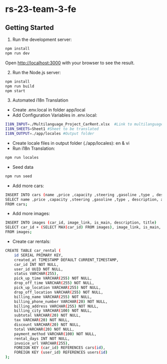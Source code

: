 # rs-23-team-3-fe

## Getting Started

1. Run the development server:

```bash
npm install
npm run dev
```

Open [http://localhost:3000](http://localhost:3000) with your browser to see the result.

2. Run the Node.js server:

```bash
npm install
npm run build
npm start
```

3. Automated i18n Translation

- Create .env.local in folder app/local
- Add Configuration Variables in .env.local:

```bash
I18N_INPUT=./Multilanguage_Project_CarRent.xlsx  #Link to multilanguage files
I18N_SHEETS=Sheet1 #Sheet to be translated
I18N_OUTPUT=./app/locales #Output folder
```

- Create locale files in output folder (./app/locales): en & vi
- Run i18n Translation:

```bash
npm run locales
```

- Seed data

```bash
npm run seed
```

- Add more cars:

```bash
INSERT INTO cars (name ,price ,capacity ,steering ,gasoline ,type , description, avg_rating, rating_count)
SELECT name ,price ,capacity ,steering ,gasoline ,type , description, avg_rating, rating_count
FROM cars;
```

- Add more images:

```bash
INSERT INTO images (car_id, image_link, is_main, description, title)
SELECT car_id + (SELECT MAX(car_id) FROM images), image_link, is_main, description, title
FROM images;
```

- Create car rentals:

```bash
CREATE TABLE car_rental (
    id SERIAL PRIMARY KEY,
    created_at TIMESTAMP DEFAULT CURRENT_TIMESTAMP,
    car_id INT NOT NULL,
    user_id UUID NOT NULL,
    status VARCHAR(255),
    pick_up_time VARCHAR(255) NOT NULL,
    drop_off_time VARCHAR(255) NOT NULL,
    pick_up_location VARCHAR(255) NOT NULL,
    drop_off_location VARCHAR(255) NOT NULL,
    billing_name VARCHAR(255) NOT NULL,
    billing_phone_number VARCHAR(20) NOT NULL,
    billing_address VARCHAR(255) NOT NULL,
    billing_city VARCHAR(100) NOT NULL,
    subtotal VARCHAR(20) NOT NULL,
    tax VARCHAR(20) NOT NULL,
    discount VARCHAR(20) NOT NULL,
    total VARCHAR(20) NOT NULL,
    payment_method VARCHAR(100) NOT NULL,
    rental_days INT NOT NULL,
    invoice_url VARCHAR(255),
    FOREIGN KEY (car_id) REFERENCES cars(id),
    FOREIGN KEY (user_id) REFERENCES users(id)
);
```
